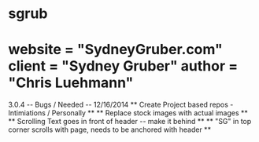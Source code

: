 sgrub
=====
__website__ = "SydneyGruber.com"
__client__ = "Sydney Gruber"
__author__ = "Chris Luehmann"
=====

3.0.4 -- Bugs / Needed -- 12/16/2014
** Create Project based repos - Intimiations / Personally **
** Replace stock images with actual images **
** Scrolling Text goes in front of header -- make it behind **
** "SG" in top corner scrolls with page, needs to be anchored with header **